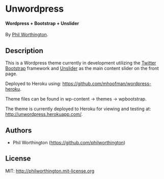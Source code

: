 # Unwordpress

<h4>Wordpress + Bootstrap + Unslider</h4>

By [Phil Worthington](https://github.com/philworthington).


## Description

This is a Wordpress theme currently in development utilizing the <a href="http://getbootstrap.com/2.3.2/index.html">Twitter Bootstrap</a> framework and <a href="http://unslider.com/">Unslider</a> as the main content slider on the front page. 

Deployed to Heroku using: https://github.com/mhoofman/wordpress-heroku.

Theme files can be found in wp-content -> themes -> wpbootstrap.

The theme is currently deployed to Heroku for viewing and testing at: http://unwordpress.herokuapp.com/.


## Authors

* Phil Worthington (https://github.com/philworthington)


## License

MIT: http://philworthington.mit-license.org
